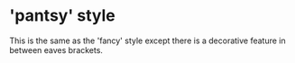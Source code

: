 # 'pantsy' style

This is the same as the 'fancy' style except there is a decorative feature in
between eaves brackets.
